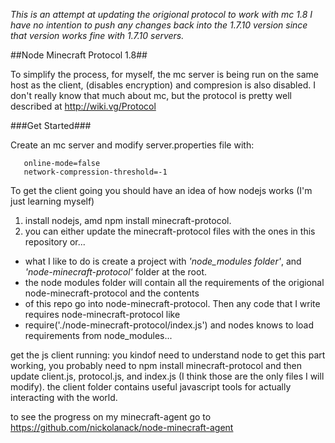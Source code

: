 *This is an attempt at updating the origional protocol to work with mc 1.8*
*I have no intention to push any changes back into the 1.7.10 version since that version works fine with 1.7.10 servers.*

##Node Minecraft Protocol 1.8##

To simplify the process, for myself, the mc server is being run on the same host as the client, (disables encryption) and compresion is also disabled. I don't really know that much about mc, but the protocol is pretty well described at http://wiki.vg/Protocol 

###Get Started###

Create an mc server and modify server.properties file with:
```
   online-mode=false
   network-compression-threshold=-1
```

To get the client going you should have an idea of how nodejs works (I'm just learning myself)

1. install nodejs, amd npm install minecraft-protocol.
2. you can either update the minecraft-protocol files with the ones in this repository or...
- what I like to do is create a project with *'node_modules folder'*, and *'node-minecraft-protocol'* folder at the root.
- the node modules folder will contain all the requirements of the origional node-minecraft-protocol and the contents
- of this repo go into node-minecraft-protocol. Then any code that I write requires node-minecraft-protocol like
- require('./node-minecraft-protocol/index.js') and nodes knows to load requirements from node_modules...

get the js client running:
you kindof need to understand node to get this part working, you probably need to npm install minecraft-protocol and 
then update client.js, protocol.js, and index.js (I think those are the only files I will modify). the client folder 
contains useful javascript tools for actually interacting with the world. 

to see the progress on my minecraft-agent go to https://github.com/nickolanack/node-minecraft-agent

